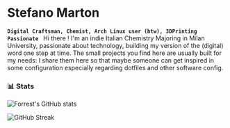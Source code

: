 # Stefano Marton

**`Digital Craftsman, Chemist, Arch Linux user (btw), 3DPrinting Passionate `**
Hi there !
I'm an indie Italian Chemistry Majoring in Milan University, passionate about technology, building my version of the (digital) word one step at time.
The small projects you find here are usually built for my needs: I share them here so that maybe someone can get inspired in some configuration especially regarding dotfiles and other software config.

### 📊 Stats

![Forrest's GitHub stats](https://github-readme-stats.vercel.app/api?username=stefanomarton&show_icons=true&theme=dracula)

![GitHub Streak](https://streak-stats.demolab.com?user=ForrestKnight&theme=dracula&border_radius=4.5)
